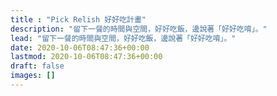 ```yaml
---
title : "Pick Relish 好好吃計畫"
description: "留下一餐的時間與空間，好好吃飯，邊說著「好好吃唷」。"
lead: "留下一餐的時間與空間，好好吃飯，邊說著「好好吃唷」。"
date: 2020-10-06T08:47:36+00:00
lastmod: 2020-10-06T08:47:36+00:00
draft: false
images: []
---
```

